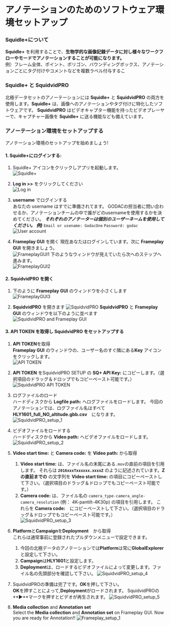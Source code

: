 # アノテーションのためのソフトウェア環境セットアップ 

### Squidle+について
**Squidle+** を利用することで、**生物学的な画像記録データに対し様々なワークフローやモードでアノテーションすることが可能になります。** <br>
例）フレーム全体、ポイント、ポリゴン、バウンディングボックス、アノテーションごとにタグ付けやコメントなどを複数ラベル付与するこ

### Squidle+ と SquidvidPRO
北極データセットのアノーテーションには **Squidle+** と **SquidvidPRO** の両方を使用します。**Squidle+** は、画像へのアノテーションやタグ付けに特化したソフトウェアです。 **SquidvidPRO** はビデオキャプター機能を持ったビデオプレーヤーで、キャプチャー画像を **Squidle+** に送る機能なども備えています。

### アノーテーション環境をセットアップする

アノテーション環境のセットアップを始めましょう!

#### 1. Squidle+にログインする: 
   1. Squidle+ アイコンをクリックしアプリを起動します。<br>
   ![Squidle+](../images/4_SquidleApp_1.png)

   1. **Log in >>** をクリックしてください<br>
   ![Log in](../images/5_SquidleApp_2.png)

   1. **username** でログインする<br>
   あなたの username はすでに準備されてます。
   GODACの担当者に問い合わせるか、アノテーションチームの中で誰がどのusernameを使用するかを決めてください。
   ***それぞれのアノテーターは個別のユーザーネームを使用してください。***
   ***例)***
   `Email or usename: GodacOne`
   `Password: godac`<br>
   ![User account](../images/6_Login_1.png)

   1. **Frameplay GUI** を開く
   現在あなたはログインしています。次に **Frameplay GUI** を開きましょう。<br>
   ![FrameplayGUI1](../images/7_FrameplayGUI_1.png)
   下のようなウィンドウが見えていたら次へのステップへ進みます。<br>
   ![FrameplayGUI2](../images/8_FrameplayGUI_2.png)
   
#### 2. SquidvidPRO を開く
   1. 下のように **Frameplay GUI** のウィンドウを小さくします<br>
   ![FrameplayGUI3](../images/9_FrameplayGUI_3.png)

   1. **SquidvidPRO** を開きます
   ![SquidvidPRO](../images/10_SquidvidPROApp_1.png)
   **SquidvidPRO** と **Frameplay GUI** のウィンドウを以下のように並べます<br>
   ![SquidvidPRO and Frameplay GUI](../images/11_SquidvidPROApp_and_FrameplayGUI_1.png)

#### 3. API TOKEN を取得し SquidvidPRO をセットアップする
   1. **API TOKEN**を取得<br>
   **Frameplay GUI** のウィンドウの、ユーザー名のすぐ隣にある**Key** アイコンをクリックします。<br>
   ![API TOKEN](../images/12_SquidvidPROApp_and_FrameplayGUI_2.png)

   1. **API TOKEN** をSquidvidPRO SETUP の **SQ+ API Key:** にコピーします。（選択項目のドラッグ＆ドロップでもコピーペースト可能です。）<br>
   ![SquidvidPRO API TOKEN](../images/13_SquidvidPROApp_and_FrameplayGUI_3.png)
   
   1. ログファイルのロード<br>
   ハードディスクから **Logfile path:** へログファイルをロードします。
   今回のアノテーションでは、ログファイル名はすべて **HLY1601_full_NO_altitude.gbb.csv**　になります。<br>
   ![SquidvidPRO_setup_1](../images/14_SquidvidPRO_setup_1.gif)
   
   1. ビデオファイルをロードする<br>
   ハードディスクから **Video path:** へビデオファイルをロードします。<br>
   ![SquidvidPRO_setup_2](../images/15_SquidvidPRO_setup_2.png)

   1. **Video start time:** と **Camera code:** を **Video path:** から取得<br>
      1. **Video start time:** は、ファイル名の末尾にある`.mov`の直前の項目を引用します。 それらは **`2016xxxTxxxxxx.xxxxZ`** のように記述されています。**Zの直前までの** の文字列を **Video start time:** の項目にコピーペーストして下さい。（選択項目のドラッグ＆ドロップでもコピーペースト可能です。）
      1. **Camera code:** は、ファイル名の `camera_type-camera_angle-camera_resolution` (例： 4K-pantilt-4K30p) の項目を引用します。 これらを **Camera code:**　にコピーペーストして下さい。（選択項目のドラッグ＆ドロップでもコピーペースト可能です。）<br>
      ![SquidvidPRO_setup_3](../images/16_SquidvidPRO_setup_3.gif)

   1. **Platform**と**Campaign**を**Deployment**　から取得<br>
      これらは通常事前に登録されたプルダウンメニューで設定できます。
      1. 今回の北極データのアノテーションでは**Platform**は常に**GlobalExplorer**と設定して下さい。 
      2. **Campaign**は**HLY1601**と設定します。 
      3. **Deployment**は、ロードするビデオファイルによって変更します。ファイル名の先頭部分を確認して下さい。
      ![SquidvidPRO_setup_4](../images/17_SquidvidPRO_setup_4.png)  

   1. SquidvidPROの準備は完了です。**OK**を押して下さい。<br>
      **OK**を押すことによって,**Deployment**がロードされます。
      SquidvidPROの**▶**マークを押すとビデオが再生されます。 
      ![SquidvidPRO_setup_5](../images/18_SquidvidPRO_setup_4.gif)
   
   1. **Media collection** and **Annotation set**<br>
   Select the **Media collection** and **Annotation set** on Frameplay GUI.
   Now you are ready for Annotation!!
   ![Frameplay_setup_1](../images/19_Frameplay_setup_1.png)
